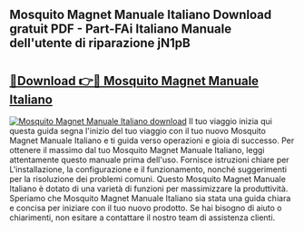 ## Mosquito Magnet Manuale Italiano Download gratuit PDF - Part-FAi Italiano Manuale dell'utente di riparazione jN1pB

# <h2><a href="http://dfeoc3y.blite.top/?on=Mosquito+Magnet+Manuale+Italiano">🔗Download 👉🔴 Mosquito Magnet Manuale Italiano</a></h2>

[![Mosquito Magnet Manuale Italiano download](https://i.imgur.com/lujVjoI.png)](http://dfeoc3y.blite.top/?on=Mosquito+Magnet+Manuale+Italiano)
Il tuo viaggio inizia qui questa guida segna l'inizio del tuo viaggio con il tuo nuovo Mosquito Magnet Manuale Italiano e ti guida verso operazioni e gioia di successo. Per ottenere il massimo dal tuo Mosquito Magnet Manuale Italiano, leggi attentamente questo manuale prima dell'uso. Fornisce istruzioni chiare per L'installazione, la configurazione e il funzionamento, nonché suggerimenti per la risoluzione dei problemi comuni. Questo Mosquito Magnet Manuale Italiano è dotato di una varietà di funzioni per massimizzare la produttività. Speriamo che Mosquito Magnet Manuale Italiano sia stata una guida chiara e concisa per iniziare con il tuo nuovo prodotto. Se hai bisogno di aiuto o chiarimenti, non esitare a contattare il nostro team di assistenza clienti.
